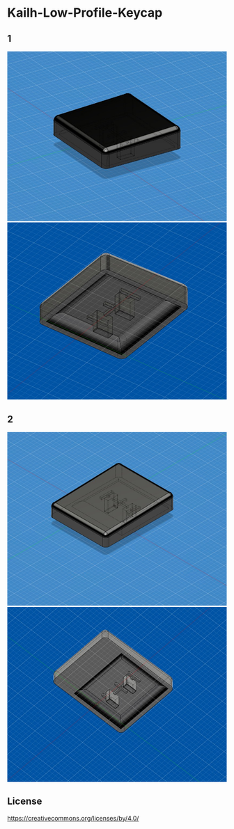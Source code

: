 # Kailh-Low-Profile-Keycap
## 1
![](./images/1-1.jpg)
![](./images/1-2.jpg)
## 2
![](./images/2-1.jpg)
![](./images/2-2.jpg)

## License

https://creativecommons.org/licenses/by/4.0/
